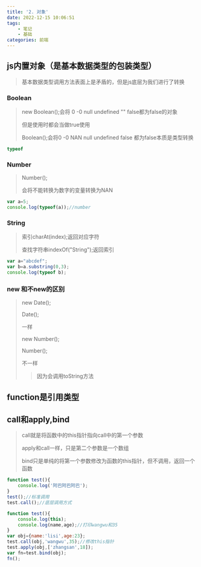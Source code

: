 ```yaml
---
title: '2. 对象'
date: 2022-12-15 10:06:51
tags: 
    - 笔记
    - 基础
categories: 前端
---
```


## js内置对象（是基本数据类型的包装类型）

> 基本数据类型调用方法表面上是矛盾的，但是js底层为我们进行了转换

### Boolean

> new Boolean();会将 0 -0 null undefined "" false都为false的对象
>
> 但是使用时都会当做true使用
>
> Boolean();会将0 -0 NAN null undefined false 都为false本质是类型转换

```javascript
typeof 
```

### Number

> Number();
>
> 会将不能转换为数字的变量转换为NAN

```javascript
var a=5;
console.log(typeof(a));//number
```

### String

> 索引charAt(index);返回对应字符
>
> 查找字符串indexOf("String");返回索引

```javascript
var a="abcdef";
var b=a.substring(0,3);
console.log(typeof b);
```

### new 和不new的区别

> new Date();
>
> Date();
>
> 一样
>
> new Number();
>
> Number();
>
> 不一样
>
>> 因为会调用toString方法
>>

## function是引用类型

## call和apply,bind

> call就是将函数中的this指针指向call中的第一个参数
>
> apply和call一样，只是第二个参数是一个数组
>
> bind只是单纯的将第一个参数修改为函数的this指针，但不调用，返回一个函数

```javascript
function test(){
    console.log('阿巴阿巴阿巴');
}
test();//标准调用
test.call();//底层调用方式
```

```javascript
function test(){
    console.log(this);
    console.log(name,age);//打印wangwu和35
}
var obj={name:'lisi',age:23};
test.call(obj,'wangwu',35);//修改this指针
test.apply(obj,['zhangsan',18]);
var fn=test.bind(obj);
fn();
```
